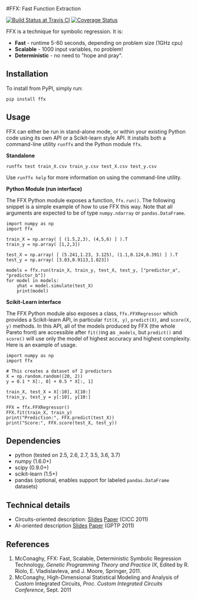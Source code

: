 #FFX: Fast Function Extraction

[![Build Status at Travis CI](https://travis-ci.org/natekupp/ffx.svg?branch=master)](https://travis-ci.org/natekupp/ffx)
[![Coverage Status](https://coveralls.io/repos/github/natekupp/ffx/badge.svg?branch=master)](https://coveralls.io/github/natekupp/ffx?branch=master)

FFX is a technique for symbolic regression. It is:

- __Fast__ - runtime 5-60 seconds, depending on problem size (1GHz cpu)
- __Scalable__ - 1000 input variables, no problem!
- __Deterministic__ - no need to "hope and pray".

## Installation
To install from PyPI, simply run:

	pip install ffx

## Usage
FFX can either be run in stand-alone mode, or within your existing Python code using its own API or a Scikit-learn style API. It installs both a command-line utility `runffx` and the Python module `ffx`.

__Standalone__

	runffx test train_X.csv train_y.csv test_X.csv test_y.csv

Use `runffx help` for more information on using the command-line utility.

__Python Module (run interface)__

The FFX Python module exposes a function, `ffx.run()`. The following snippet is a simple example of how to use FFX this way. Note that all arguments are expected to be of type `numpy.ndarray` or `pandas.DataFrame`.

	import numpy as np
	import ffx

	train_X = np.array( [ (1.5,2,3), (4,5,6) ] ).T
	train_y = np.array( [1,2,3])

	test_X = np.array( [ (5.241,1.23, 3.125), (1.1,0.124,0.391) ] ).T
	test_y = np.array( [3.03,0.9113,1.823])

	models = ffx.run(train_X, train_y, test_X, test_y, ["predictor_a", "predictor_b"])
	for model in models:
	    yhat = model.simulate(test_X)
	    print(model)

__Scikit-Learn interface__

The FFX Python module also exposes a class, `ffx.FFXRegressor` which provides a Scikit-learn API, in particular `fit(X, y)`, `predict(X)`, and `score(X, y)` methods. In this API, all of the models produced by FFX (the whole Pareto front) are accessible after `fit()`ing as `_models`, but `predict()` and `score()` will use only the model of highest accuracy and highest complexity. Here is an example of usage.

    import numpy as np
    import ffx
    
    # This creates a dataset of 2 predictors
    X = np.random.random((20, 2))
    y = 0.1 * X[:, 0] + 0.5 * X[:, 1]
    
    train_X, test_X = X[:10], X[10:]
    train_y, test_y = y[:10], y[10:]
    
    FFX = ffx.FFXRegressor()
    FFX.fit(train_X, train_y)
    print("Prediction:", FFX.predict(test_X))
    print("Score:", FFX.score(test_X, test_y))



## Dependencies
* python (tested on 2.5, 2.6, 2.7, 3.5, 3.6, 3.7)
* numpy (1.6.0+)
* scipy (0.9.0+)
* scikit-learn (1.5+)
* pandas (optional, enables support for labeled `pandas.DataFrame` datasets)


## Technical details
- Circuits-oriented description: [Slides](http://trent.st/content/2011-CICC-FFX-slides.ppt) [Paper](http://trent.st/content/2011-CICC-FFX-paper.pdf) (CICC 2011)
- AI-oriented description [Slides](http://trent.st/content/2011-GPTP-FFX-slides.pdf) [Paper](http://trent.st/content/2011-GPTP-FFX-paper.pdf) (GPTP 2011)


## References

1. McConaghy, FFX: Fast, Scalable, Deterministic Symbolic Regression Technology, _Genetic Programming Theory and Practice IX_, Edited by R. Riolo, E. Vladislavleva, and J. Moore, Springer, 2011.
2. McConaghy, High-Dimensional Statistical Modeling and Analysis of Custom Integrated Circuits, _Proc. Custom Integrated Circuits Conference_, Sept. 2011
